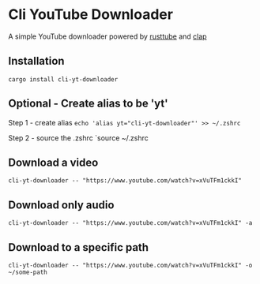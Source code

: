 # Cli YouTube Downloader

A simple YouTube downloader powered by [rusttube](https://crates.io/crates/rustube) and [clap](https://crates.io/crates/clap)

## Installation
`cargo install cli-yt-downloader`

## Optional - Create alias to be 'yt'

Step 1 - create alias
`echo 'alias yt="cli-yt-downloader"' >> ~/.zshrc`

Step 2 - source the .zshrc
`source ~/.zshrc

## Download a video
`cli-yt-downloader -- "https://www.youtube.com/watch?v=xVuTFm1ckkI"`

## Download only audio
`cli-yt-downloader -- "https://www.youtube.com/watch?v=xVuTFm1ckkI" -a`

## Download to a specific path
`cli-yt-downloader -- "https://www.youtube.com/watch?v=xVuTFm1ckkI" -o ~/some-path`

